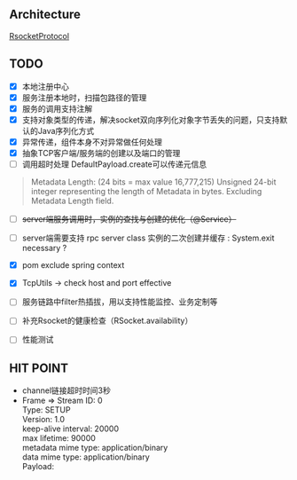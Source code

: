 ## Architecture



[RsocketProtocol](https://github.com/rsocket/rsocket/blob/master/Protocol.md)


## TODO


- [x] 本地注册中心
- [x] 服务注册本地时，扫描包路径的管理
- [x] 服务的调用支持注解
- [x] 支持对象类型的传递，解决socket双向序列化对象字节丢失的问题，只支持默认的Java序列化方式
- [x] 异常传递，组件本身不对异常做任何处理
- [x] 抽象TCP客户端/服务端的创建以及端口的管理
- [ ] 调用超时处理  DefaultPayload.create可以传递元信息
> Metadata Length: (24 bits = max value 16,777,215) Unsigned 24-bit integer representing the length of Metadata in bytes. Excluding Metadata Length field.
- [ ] ~~server端服务调用时，实例的查找与创建的优化（@Service）~~
- [ ] server端需要支持 rpc server class 实例的二次创建并缓存 : System.exit necessary ?
- [x] pom exclude spring context
- [x] TcpUtils -> check host and port effective
- [ ] 服务链路中filter热插拔，用以支持性能监控、业务定制等
- [ ] 补充Rsocket的健康检查（RSocket.availability）
- [ ] 性能测试





## HIT POINT

- channel链接超时时间3秒
- Frame => Stream ID: 0 <br/>
            Type: SETUP <br/>
            Version: 1.0 <br/>
            keep-alive interval: 20000 <br/> 
            max lifetime: 90000  <br/>
            metadata mime type: application/binary  <br/>
            data mime type: application/binary  <br/>
            Payload:  <br/>